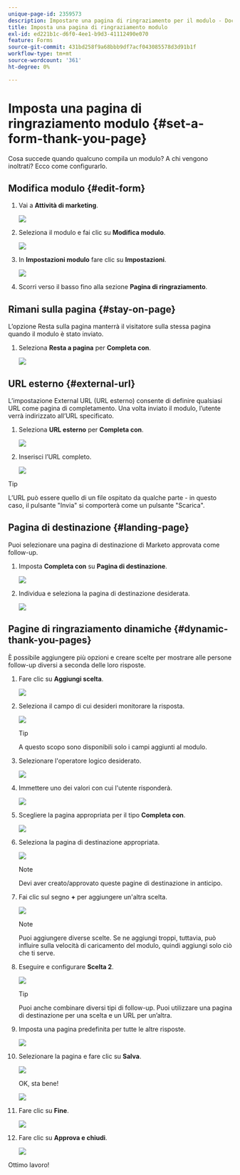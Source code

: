 ```yaml
---
unique-page-id: 2359573
description: Impostare una pagina di ringraziamento per il modulo - Documentazione di Marketo - Documentazione del prodotto
title: Imposta una pagina di ringraziamento modulo
exl-id: ed221b1c-d6f0-4ee1-b9d3-41112490e070
feature: Forms
source-git-commit: 431bd258f9a68bbb9df7acf043085578d3d91b1f
workflow-type: tm+mt
source-wordcount: '361'
ht-degree: 0%

---
```


# Imposta una pagina di ringraziamento modulo {#set-a-form-thank-you-page}

Cosa succede quando qualcuno compila un modulo? A chi vengono inoltrati? Ecco come configurarlo.

## Modifica modulo {#edit-form}

1. Vai a **Attività di marketing**.

   ![](assets/login-marketing-activities-5.png)

1. Seleziona il modulo e fai clic su **Modifica modulo**.

   ![](assets/image2014-9-15-17-3a34-3a14.png)

1. In **Impostazioni modulo** fare clic su **Impostazioni**.

   ![](assets/image2014-9-15-17-3a34-3a21.png)

1. Scorri verso il basso fino alla sezione **Pagina di ringraziamento**.

## Rimani sulla pagina {#stay-on-page}

L’opzione Resta sulla pagina manterrà il visitatore sulla stessa pagina quando il modulo è stato inviato.

1. Seleziona **Resta a pagina** per **Completa con**.

   ![](assets/image2014-9-15-17-3a34-3a35.png)

## URL esterno {#external-url}

L’impostazione External URL (URL esterno) consente di definire qualsiasi URL come pagina di completamento. Una volta inviato il modulo, l’utente verrà indirizzato all’URL specificato.

1. Seleziona **URL esterno** per **Completa con**.

   ![](assets/image2014-9-15-17-3a34-3a45.png)

1. Inserisci l’URL completo.

   ![](assets/image2014-9-15-17-3a34-3a53.png)

>[!TIP]
>
>L’URL può essere quello di un file ospitato da qualche parte - in questo caso, il pulsante &quot;Invia&quot; si comporterà come un pulsante &quot;Scarica&quot;.

## Pagina di destinazione {#landing-page}

Puoi selezionare una pagina di destinazione di Marketo approvata come follow-up.

1. Imposta **Completa con** su **Pagina di destinazione**.

   ![](assets/image2014-9-15-17-3a37-3a52.png)

1. Individua e seleziona la pagina di destinazione desiderata.

   ![](assets/image2014-9-15-17-3a37-3a59.png)

## Pagine di ringraziamento dinamiche {#dynamic-thank-you-pages}

È possibile aggiungere più opzioni e creare scelte per mostrare alle persone follow-up diversi a seconda delle loro risposte.

1. Fare clic su **Aggiungi scelta**.

   ![](assets/image2014-9-15-17-3a38-3a6.png)

1. Seleziona il campo di cui desideri monitorare la risposta.

   ![](assets/image2014-9-15-17-3a38-3a12.png)

   >[!TIP]
   >
   >A questo scopo sono disponibili solo i campi aggiunti al modulo.

1. Selezionare l&#39;operatore logico desiderato.

   ![](assets/image2014-9-15-17-3a38-3a31.png)

1. Immettere uno dei valori con cui l&#39;utente risponderà.

   ![](assets/image2014-9-15-17-3a38-3a40.png)

1. Scegliere la pagina appropriata per il tipo **Completa con**.

   ![](assets/image2014-9-15-17-3a38-3a51.png)

1. Seleziona la pagina di destinazione appropriata.

   ![](assets/image2014-9-15-17-3a39-3a3.png)

   >[!NOTE]
   >
   >Devi aver creato/approvato queste pagine di destinazione in anticipo.

1. Fai clic sul segno **+** per aggiungere un&#39;altra scelta.

   ![](assets/image2014-9-15-17-3a39-3a25.png)

   >[!NOTE]
   >
   >Puoi aggiungere diverse scelte. Se ne aggiungi troppi, tuttavia, può influire sulla velocità di caricamento del modulo, quindi aggiungi solo ciò che ti serve.

1. Eseguire e configurare **Scelta 2**.

   ![](assets/image2014-9-15-17-3a39-3a44.png)

   >[!TIP]
   >
   >Puoi anche combinare diversi tipi di follow-up. Puoi utilizzare una pagina di destinazione per una scelta e un URL per un’altra.

1. Imposta una pagina predefinita per tutte le altre risposte.

   ![](assets/image2014-9-15-17-3a40-3a10.png)

1. Selezionare la pagina e fare clic su **Salva**.

   ![](assets/image2014-9-15-17-3a40-3a26.png)

   OK, sta bene!

   ![](assets/image2014-9-15-17-3a40-3a34.png)

1. Fare clic su **Fine**.

   ![](assets/image2014-9-15-17-3a40-3a42.png)

1. Fare clic su **Approva e chiudi**.

   ![](assets/image2014-9-15-17-3a41-3a0.png)

Ottimo lavoro!
